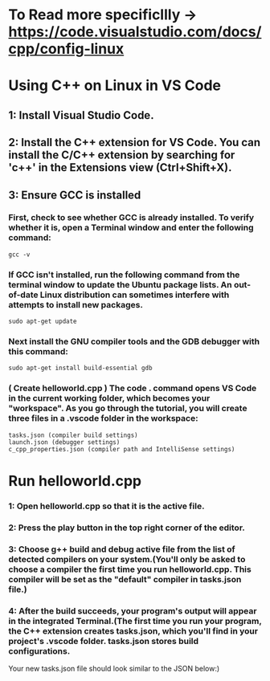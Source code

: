# To Read more specificllly  -> https://code.visualstudio.com/docs/cpp/config-linux



# Using C++ on Linux in VS Code

## 1: Install Visual Studio Code.
## 2: Install the C++ extension for VS Code. You can install the C/C++ extension by searching for 'c++' in the Extensions view (Ctrl+Shift+X).
## 3: Ensure GCC is installed
###  First, check to see whether GCC is already installed. To verify whether it is, open a Terminal window and enter the following command:

```
gcc -v

```
### If GCC isn't installed, run the following command from the terminal window to update the Ubuntu package lists. An out-of-date Linux distribution can sometimes interfere with attempts to install new packages.
```
sudo apt-get update

```
### Next install the GNU compiler tools and the GDB debugger with this command:
```
sudo apt-get install build-essential gdb
```
### ( Create helloworld.cpp ) The code . command opens VS Code in the current working folder, which becomes your "workspace". As you go through the tutorial, you will create three files in a .vscode folder in the workspace:

    tasks.json (compiler build settings)
    launch.json (debugger settings)
    c_cpp_properties.json (compiler path and IntelliSense settings)

<!-- many things are not introduced -->

# Run helloworld.cpp

### 1: Open helloworld.cpp so that it is the active file.
### 2: Press the play button in the top right corner of the editor.
### 3: Choose g++ build and debug active file from the list of detected compilers on your system.(You'll only be asked to choose a compiler the first time you run helloworld.cpp. This compiler will be set as the "default" compiler in tasks.json file.)
### 4: After the build succeeds, your program's output will appear in the integrated Terminal.(The first time you run your program, the C++ extension creates tasks.json, which you'll find in your project's .vscode folder. tasks.json stores build configurations.

Your new tasks.json file should look similar to the JSON below:)